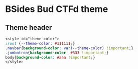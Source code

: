 # BSides Bud CTFd theme

## Theme header
```css
<style id="theme-color">
:root {--theme-color: #111111;}
.navbar{background-color: var(--theme-color) !important;}
.jumbotron{background-color: #333 !important;}
body{background-color: #aaa !important;}
</style>
```